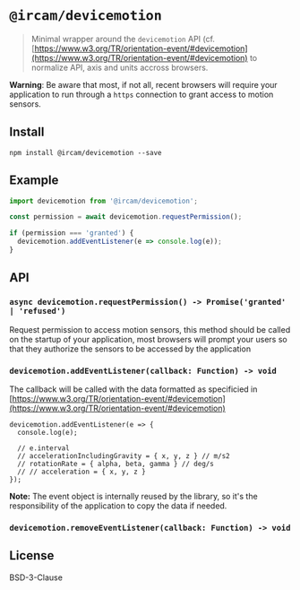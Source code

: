 # `@ircam/devicemotion`

> Minimal wrapper around the `devicemotion` API (cf. [https://www.w3.org/TR/orientation-event/#devicemotion](https://www.w3.org/TR/orientation-event/#devicemotion) to normalize API, axis and units accross browsers.

**Warning**: Be aware that most, if not all, recent browsers will require your application to run through a `https` connection to grant access to motion sensors.

## Install

```
npm install @ircam/devicemotion --save
```

## Example

```js
import devicemotion from '@ircam/devicemotion';

const permission = await devicemotion.requestPermission();

if (permission === 'granted') {
  devicemotion.addEventListener(e => console.log(e));
}
```

## API

### `async devicemotion.requestPermission() -> Promise('granted' | 'refused')`

Request permission to access motion sensors, this method should be called on the startup of your application, most browsers will prompt your users so that they authorize the sensors to be accessed by the application

### `devicemotion.addEventListener(callback: Function) -> void`

The callback will be called with the data formatted as specificied in [https://www.w3.org/TR/orientation-event/#devicemotion](https://www.w3.org/TR/orientation-event/#devicemotion)

```
devicemotion.addEventListener(e => {
  console.log(e);

  // e.interval
  // accelerationIncludingGravity = { x, y, z } // m/s2
  // rotationRate = { alpha, beta, gamma } // deg/s
  // // acceleration = { x, y, z }
});
```

**Note:** The event object is internally reused by the library, so it's the responsibility of the application to copy the data if needed.

### `devicemotion.removeEventListener(callback: Function) -> void`

## License

BSD-3-Clause
